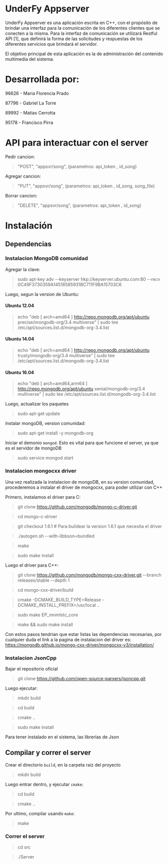# UnderFy Appserver

UnderFy Appserver es una aplicación escrita en C++, con el propósito de brindar una interfaz para la comunicación de los
diferentes clientes que se conecten a la misma. Para la interfaz de comunicación se utilizará
Restful API [1], que definirá la forma de las solicitudes y respuestas de los diferentes servicios
que brindará el servidor.

El objetivo principal de esta aplicación es la de administración del contenido multimedia del
sistema.

# Desarrollada por:

96626 - Maria Florencia Prado 

87796 - Gabriel La Torre

89992 - Matias Cerrotta

95178 - Francisco Pirra


# API para interactuar con el server

Pedir cancion:

>  "POST", "appsvr/song", (parametros: api_token , id_song)

Agregar cancion:

>  "PUT", "appsvr/song", (parametros: api_token , id_song, song_file)

Borrar cancion: 

>  "DELETE", "appsvr/song", (parametros: api_token , id_song)

# Instalación

## Dependencias

### Instalacion MongoDB comunidad

Agregar la clave:

> sudo apt-key adv --keyserver hkp://keyserver.ubuntu.com:80 --recv 0C49F3730359A14518585931BC711F9BA15703C6

Luego, segun la version de Ubuntu:

#### Ubuntu 12.04

> echo "deb [ arch=amd64 ] http://repo.mongodb.org/apt/ubuntu precise/mongodb-org/3.4 multiverse" | sudo tee /etc/apt/sources.list.d/mongodb-org-3.4.list

#### Ubuntu 14.04

> echo "deb [ arch=amd64 ] http://repo.mongodb.org/apt/ubuntu trusty/mongodb-org/3.4 multiverse" | sudo tee /etc/apt/sources.list.d/mongodb-org-3.4.list

#### Ubuntu 16.04

> echo "deb [ arch=amd64,arm64 ] http://repo.mongodb.org/apt/ubuntu xenial/mongodb-org/3.4 multiverse" | sudo tee /etc/apt/sources.list.d/mongodb-org-3.4.list

Luego, actualizar los paquetes

> sudo apt-get update

Instalar mongoDB, version comunidad:

> sudo apt-get install -y mongodb-org

Iniciar el demonio `mongod`. Esto es vital para que funcione el server, ya que es el servidor de mongoDB

> sudo service mongod start

### Instalacion mongocxx driver

Una vez realizada la instalacion de mongoDB, en su version comunidad, procederemos a instalar el driver de mongocxx, para poder utilizar con C++

Primero, instalamos el driver para C:

> git clone https://github.com/mongodb/mongo-c-driver.git

> cd mongo-c-driver

> git checkout 1.6.1  # Para buildear la version 1.6.1 que necesita el driver 

> ./autogen.sh --with-libbson=bundled

> make

> sudo make install

Luego el driver para C++:

> git clone https://github.com/mongodb/mongo-cxx-driver.git --branch releases/stable --depth 1

> cd mongo-cxx-driver/build

> cmake -DCMAKE_BUILD_TYPE=Release -DCMAKE_INSTALL_PREFIX=/usr/local ..

> sudo make EP_mnmlstc_core

> make && sudo make install

Con estos pasos tendrian que estar listas las dependencias necesarias, por cualquier duda el link a la pagina de instalacion del driver es: https://mongodb.github.io/mongo-cxx-driver/mongocxx-v3/installation/

### Instalacion JsonCpp

Bajar el repositorio oficial

> git clone https://github.com/open-source-parsers/jsoncpp.git

Luego ejecutar:

> mkdir build 

> cd build 

> cmake .. 

> sudo make install

Para tener instalado en el sistema, las librerias de Json

## Compilar y correr el server

Crear el directorio `build`, en la carpeta raiz del proyecto

> mkdir build

Luego entrar dentro, y ejecutar `cmake`:

> cd build

> cmake ..

Por ultimo, compilar usando `make`:

> make

### Correr el server

> cd src

> ./Server



